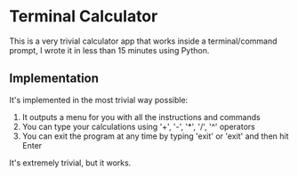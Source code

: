 # Terminal Calculator

This is a very trivial calculator app that works inside a terminal/command prompt, I wrote it in less than 15 minutes using Python.

## Implementation 

It's implemented in the most trivial way possible:

1. It outputs a menu for you with all the instructions and commands
2. You can type your calculations using '+', '-', '*', '/', '^' operators
3. You can exit the program at any time by typing 'exit' or 'exit' and then hit Enter

It's extremely trivial, but it works.
